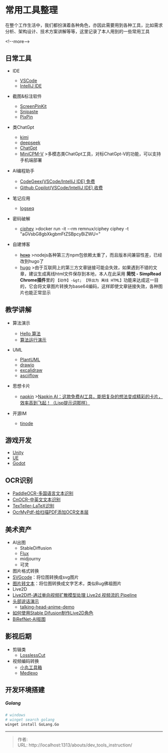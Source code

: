# 常用工具整理


在整个工作生活中，我们都扮演着各种角色，亦因此需要用到各种工具，比如需求分析、架构设计、技术方案讲解等等，这里记录了本人用到的一些常用工具

&lt;!--more--&gt;

## 日常工具
  - IDE
    - [VSCode](https://code.visualstudio.com/)
    - [IntelliJ IDE](https://www.jetbrains.com/idea/)

  - 截图&amp;标注软件
    - [ScreenPinKit](https://github.com/YaoXuanZhi/ScreenPinKit)
    - [Snipaste](https://www.snipaste.com/)
    - [PixPin](https://pixpinapp.com/)

  - 类ChatGpt
    - [kimi](https://kimi.moonshot.cn/)
    - [deepseek](https://www.deepseek.com/zh)
    - [ChatGpt](https://openai.com/chatgpt/)
    - [MiniCPM-V](https://github.com/OpenBMB/MiniCPM-V)
      &gt;多模态类ChatGpt工具，对标ChatGpt-V的功能，可以支持手机端部署

  - AI编程助手
     - [CodeGeex(VSCode/IntelliJ IDE) 免费](https://codegeex.cn/zh-CN)
     - [Github Copilot(VSCode/IntelliJ IDE) 收费](https://www.microsoft.com/zh-cn/microsoft-copilot)

  - 笔记应用
    - [logseq](https://logseq.com/)

  - 密码破解
    - [ciphey](https://github.com/Ciphey/Ciphey)
      &gt;docker run -it --rm remnux/ciphey ciphey -t &#34;aGVsbG8gbXkgbmFtZSBpcyBiZWU=&#34;

  - 自建博客
    - ~~[hexo](https://hexo.io/zh-cn/)~~
      &gt;nodejs各种第三方npm包依赖太重了，而且版本间兼容性差，已经改到hugo了
    - [hugo](https://gohugo.io/)
      &gt;由于互联网上的第三方文章链接可能会失效，如果遇到不错的文章，建议生成离线html文件保存到本地，本人在此采用 **简悦 - SimpRead Chrome插件**里的 `【动作】-&gt; 【导出为 离线 HTML】`功能来达成这一目的，它会将文章图片转换为base64编码，这样即使文章链接失效，各种图片也能正常显示


## 教学讲解
 - 算法演示
   - [Hello 算法](https://www.hello-algo.com/chapter_preface/summary/)
   - [算法运行演示](https://pythontutor.com/)

 - UML
   - [PlantUML](https://plantuml.com/zh/)
   - [drawio](https://www.drawio.com/)
   - [excalidraw](https://excalidraw.com/)
   - [asciiflow](https://asciiflow.com/)

 - 思想卡片
   - [napkin](https://app.napkin.ai/)
       &gt;[Napkin AI：这款免费AI工具，能把复杂的想法变成精彩的卡片，效率高到飞起！（Lisp提示词那样）](/assets/2024-10-15/simpread-Napkin%20AI：这款免费%20AI%20工具，能把复杂的想法变成精彩的卡片，效率高到飞起！（Lisp%20提示词那样）.html)

 - 开源IM
   - [tinode](https://github.com/tinode/chat)

## 游戏开发
 - [Unity](https://unity.cn/)
 - [UE](https://www.unrealengine.com/zh-CN)
 - [Godot](https://godotengine.org/)

## OCR识别
 - [PaddleOCR-多国语言文本识别](https://github.com/PaddlePaddle/PaddleOCR)
 - [CnOCR-中英文文本识别](https://github.com/breezedeus/cnocr)
 - [TexTeller-LaTeX识别](https://github.com/OleehyO/TexTeller)
 - [OcrMyPdf-给扫描PDF添加OCR文本层](https://github.com/ocrmypdf/OCRmyPDF)

## 美术资产
 - AI出图
   - StableDiffusion
   - [Flux](https://github.com/black-forest-labs/flux)
   - midjourny
   - 可灵
 - 图片格式转换
  - [SVGcode](https://svgco.de/)：将位图转换成svg图片
  - [图片转文本](https://meatfighter.com/ascii-silhouettify/spa/index.html#/)：将位图转换成文字艺术，类似Bug佛祖图片
 - Live2D
  - [Live2Diff-通过单向视频扩散模型处理 Live2d 视频流的 Pipeline](https://github.com/open-mmlab/Live2Diff)
  - [头部说话演示](https://github.com/pkhungurn/talking-head-anime-demo)
    - [talking-head-anime-demo](https://www.bilibili.com/video/av91131149)
  - [如何使用Stable Difusion制作Live2D角色](https://www.youtube.com/watch?v=gdgvtaRJUNM)
  - [BiRefNet-AI抠图](https://github.com/ZhengPeng7/BiRefNet)

## 影视后期
 - 剪辑类
   - [LosslessCut](https://github.com/mifi/lossless-cut)
 - 视频编码转换
   - [小丸工具箱](https://maruko.appinn.me/)
   - [Medlexo](https://sourceforge.net/projects/medlexo/)

## 开发环境搭建
##### Golang

```sh
# windows
# winget search golang
winget install GoLang.Go
```

---

> 作者:   
> URL: http://localhost:1313/abouts/dev_tools_instruction/  

